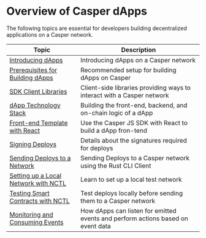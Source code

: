 # Overview of Casper dApps

The following topics are essential for developers building decentralized applications on a Casper network.

| Topic                    | Description                         |
| ------------------------ | ----------------------------------- |
| [Introducing dApps](./dapp.md) | Introducing dApps on a Casper network  |
| [Prerequisites for Building dApps](./prerequisites.md) | Recommended setup for building dApps on Casper |
| [SDK Client Libraries](./sdk/index.md) | Client-side libraries providing ways to interact with a Casper network |
| [dApp Technology Stack](./technology-stack.md) | Building the front-end, backend, and on-chain logic of a dApp |
| [Front-end Template with React](./template-frontend.md)| Use the Casper JS SDK with React to build a dApp fron-tend|
| [Signing Deploys](./signing-a-deploy.md) | Details about the signatures required for deploys  |
| [Sending Deploys to a Network](./sending-deploys.md) | Sending Deploys to a Casper network using the Rust CLI Client |
| [Setting up a Local Network with NCTL](./setup-nctl.md) | Learn to set up a local test network |
| [Testing Smart Contracts with NCTL](./nctl-test.md) | Test deploys locally before sending them to a Casper network |
| [Monitoring and Consuming Events](./monitor-and-consume-events.md) | How dApps can listen for emitted events and perform actions based on event data |

